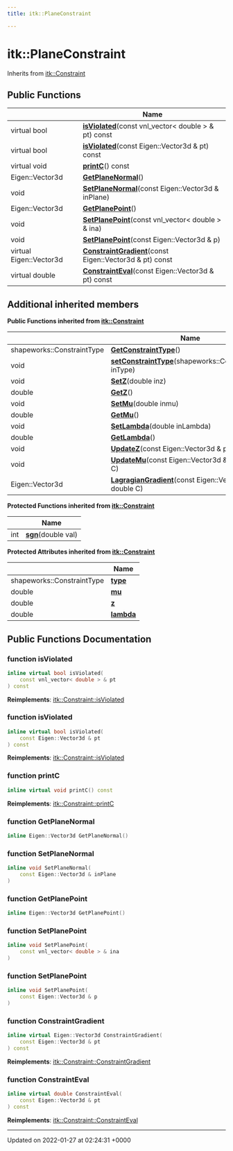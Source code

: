 ```yaml
---
title: itk::PlaneConstraint

---
```


# itk::PlaneConstraint





Inherits from [itk::Constraint](../Classes/classitk_1_1Constraint.md)

## Public Functions

|                | Name           |
| -------------- | -------------- |
| virtual bool | **[isViolated](../Classes/classitk_1_1PlaneConstraint.md#function-isviolated)**(const vnl_vector< double > & pt) const |
| virtual bool | **[isViolated](../Classes/classitk_1_1PlaneConstraint.md#function-isviolated)**(const Eigen::Vector3d & pt) const |
| virtual void | **[printC](../Classes/classitk_1_1PlaneConstraint.md#function-printc)**() const |
| Eigen::Vector3d | **[GetPlaneNormal](../Classes/classitk_1_1PlaneConstraint.md#function-getplanenormal)**() |
| void | **[SetPlaneNormal](../Classes/classitk_1_1PlaneConstraint.md#function-setplanenormal)**(const Eigen::Vector3d & inPlane) |
| Eigen::Vector3d | **[GetPlanePoint](../Classes/classitk_1_1PlaneConstraint.md#function-getplanepoint)**() |
| void | **[SetPlanePoint](../Classes/classitk_1_1PlaneConstraint.md#function-setplanepoint)**(const vnl_vector< double > & ina) |
| void | **[SetPlanePoint](../Classes/classitk_1_1PlaneConstraint.md#function-setplanepoint)**(const Eigen::Vector3d & p) |
| virtual Eigen::Vector3d | **[ConstraintGradient](../Classes/classitk_1_1PlaneConstraint.md#function-constraintgradient)**(const Eigen::Vector3d & pt) const |
| virtual double | **[ConstraintEval](../Classes/classitk_1_1PlaneConstraint.md#function-constrainteval)**(const Eigen::Vector3d & pt) const |

## Additional inherited members

**Public Functions inherited from [itk::Constraint](../Classes/classitk_1_1Constraint.md)**

|                | Name           |
| -------------- | -------------- |
| shapeworks::ConstraintType | **[GetConstraintType](../Classes/classitk_1_1Constraint.md#function-getconstrainttype)**() |
| void | **[setConstraintType](../Classes/classitk_1_1Constraint.md#function-setconstrainttype)**(shapeworks::ConstraintType inType) |
| void | **[SetZ](../Classes/classitk_1_1Constraint.md#function-setz)**(double inz) |
| double | **[GetZ](../Classes/classitk_1_1Constraint.md#function-getz)**() |
| void | **[SetMu](../Classes/classitk_1_1Constraint.md#function-setmu)**(double inmu) |
| double | **[GetMu](../Classes/classitk_1_1Constraint.md#function-getmu)**() |
| void | **[SetLambda](../Classes/classitk_1_1Constraint.md#function-setlambda)**(double inLambda) |
| double | **[GetLambda](../Classes/classitk_1_1Constraint.md#function-getlambda)**() |
| void | **[UpdateZ](../Classes/classitk_1_1Constraint.md#function-updatez)**(const Eigen::Vector3d & pt, double C) |
| void | **[UpdateMu](../Classes/classitk_1_1Constraint.md#function-updatemu)**(const Eigen::Vector3d & pt, double C) |
| Eigen::Vector3d | **[LagragianGradient](../Classes/classitk_1_1Constraint.md#function-lagragiangradient)**(const Eigen::Vector3d & pt, double C) |

**Protected Functions inherited from [itk::Constraint](../Classes/classitk_1_1Constraint.md)**

|                | Name           |
| -------------- | -------------- |
| int | **[sgn](../Classes/classitk_1_1Constraint.md#function-sgn)**(double val) |

**Protected Attributes inherited from [itk::Constraint](../Classes/classitk_1_1Constraint.md)**

|                | Name           |
| -------------- | -------------- |
| shapeworks::ConstraintType | **[type](../Classes/classitk_1_1Constraint.md#variable-type)**  |
| double | **[mu](../Classes/classitk_1_1Constraint.md#variable-mu)**  |
| double | **[z](../Classes/classitk_1_1Constraint.md#variable-z)**  |
| double | **[lambda](../Classes/classitk_1_1Constraint.md#variable-lambda)**  |


## Public Functions Documentation

### function isViolated

```cpp
inline virtual bool isViolated(
    const vnl_vector< double > & pt
) const
```


**Reimplements**: [itk::Constraint::isViolated](../Classes/classitk_1_1Constraint.md#function-isviolated)


### function isViolated

```cpp
inline virtual bool isViolated(
    const Eigen::Vector3d & pt
) const
```


**Reimplements**: [itk::Constraint::isViolated](../Classes/classitk_1_1Constraint.md#function-isviolated)


### function printC

```cpp
inline virtual void printC() const
```


**Reimplements**: [itk::Constraint::printC](../Classes/classitk_1_1Constraint.md#function-printc)


### function GetPlaneNormal

```cpp
inline Eigen::Vector3d GetPlaneNormal()
```


### function SetPlaneNormal

```cpp
inline void SetPlaneNormal(
    const Eigen::Vector3d & inPlane
)
```


### function GetPlanePoint

```cpp
inline Eigen::Vector3d GetPlanePoint()
```


### function SetPlanePoint

```cpp
inline void SetPlanePoint(
    const vnl_vector< double > & ina
)
```


### function SetPlanePoint

```cpp
inline void SetPlanePoint(
    const Eigen::Vector3d & p
)
```


### function ConstraintGradient

```cpp
inline virtual Eigen::Vector3d ConstraintGradient(
    const Eigen::Vector3d & pt
) const
```


**Reimplements**: [itk::Constraint::ConstraintGradient](../Classes/classitk_1_1Constraint.md#function-constraintgradient)


### function ConstraintEval

```cpp
inline virtual double ConstraintEval(
    const Eigen::Vector3d & pt
) const
```


**Reimplements**: [itk::Constraint::ConstraintEval](../Classes/classitk_1_1Constraint.md#function-constrainteval)


-------------------------------

Updated on 2022-01-27 at 02:24:31 +0000